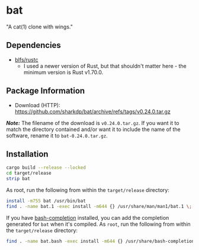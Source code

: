 # bat

"A cat(1) clone with wings."

## Dependencies

* [blfs/rustc](https://www.linuxfromscratch.org/blfs/view/12.0/general/rust.html)
  * I used a newer version of Rust, but that shouldn't matter here - the minimum version is Rust v1.70.0.

## Package Information

* Download (HTTP): https://github.com/sharkdp/bat/archive/refs/tags/v0.24.0.tar.gz

***Note:*** The filename of the download is `v0.24.0.tar.gz`.
If you want it to match the directory contained and/or want it to include the name of the software, rename it to `bat-0.24.0.tar.gz`.

## Installation

```sh
cargo build --release --locked
cd target/release
strip bat
```

As root, run the following from within the `target/release` directory:

```sh
install -m755 bat /usr/bin/bat
find . -name bat.1 -exec install -m644 {} /usr/share/man/man1/bat.1 \;
```

If you have [bash-completion](./bash-completion.md) installed, you can add the completion generated for `bat` when it's compiled. As `root`, run the following from within the `target/release` directory:

```sh
find . -name bat.bash -exec install -m644 {} /usr/share/bash-completion/completions/bat \;
```
